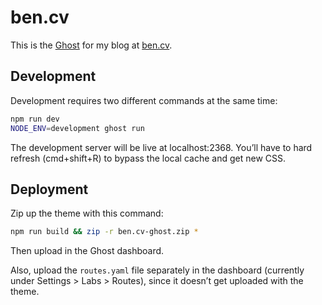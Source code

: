 # ben.cv

This is the [Ghost](https://ghost.org) for my blog at [ben.cv](https://ben.cv).

## Development

Development requires two different commands at the same time:

```sh
npm run dev
NODE_ENV=development ghost run
```

The development server will be live at localhost:2368. You’ll have to hard refresh (cmd+shift+R) to bypass the local cache and get new CSS.

## Deployment

Zip up the theme with this command:

```sh
npm run build && zip -r ben.cv-ghost.zip *
```

Then upload in the Ghost dashboard.

Also, upload the `routes.yaml` file separately in the dashboard (currently under Settings > Labs > Routes), since it doesn’t get uploaded with the theme.
